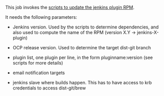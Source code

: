 This job invokes the [scripts to update the jenkins plugin RPM](../../hacks/update-jenkins-plugins/README.MD).

It needs the following parameters:

- Jenkins version. Used by the scripts to determine dependencies, and also used to compute the name of the RPM (version X.Y -> jenkins-X-plugin)

- OCP release version. Used to determine the target dist-git branch

- plugin list, one plugin per line, in the form pluginname:version (see scripts for more details)

- email notification targets

- jenkins slave where builds happen. This has to have access to krb credentials to access dist-git/brew
